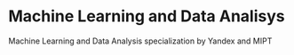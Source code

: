 # Machine Learning and Data Analisys
Machine Learning and Data Analysis specialization by Yandex and MIPT
